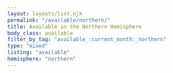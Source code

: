 ```yaml
---
layout: layouts/list.njk
permalink: "/available/northern/"
title: Available in the Northern Hemisphere
body_class: available
filter_by_tag: "available_:current_month:_northern"
type: "mixed"
listing: "available"
hemisphere: "northern"
---
```

